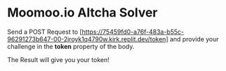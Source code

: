 
# **Moomoo.io** Altcha Solver

Send a POST Request to 
[https://75459fd0-a76f-483a-b55c-96291273b647-00-2jroyk1q4790w.kirk.replit.dev/token]
and provide your challenge in
the **token** property of the body.

The Result will give you your token!
